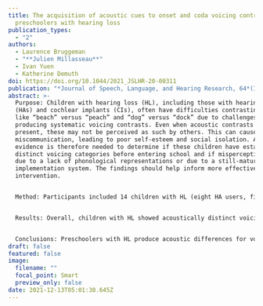 ```yaml
---
title: The acquisition of acoustic cues to onset and coda voicing contrasts by
  preschoolers with hearing loss
publication_types:
  - "2"
authors:
  - Laurence Bruggeman
  - "**Julien Millasseau**"
  - Ivan Yuen
  - Katherine Demuth
doi: https://doi.org/10.1044/2021_JSLHR-20-00311
publication: "*Journal of Speech, Language, and Hearing Research, 64*(12), 4631-4648"
abstract: >-
  Purpose: Children with hearing loss (HL), including those with hearing aids
  (HAs) and cochlear implants (CIs), often have difficulties contrasting words
  like “beach” versus “peach” and “dog” versus “dock” due to challenges
  producing systematic voicing contrasts. Even when acoustic contrasts are
  present, these may not be perceived as such by others. This can cause
  miscommunication, leading to poor self-esteem and social isolation. Acoustic
  evidence is therefore needed to determine if these children have established
  distinct voicing categories before entering school and if misperceptions are
  due to a lack of phonological representations or due to a still-maturing
  implementation system. The findings should help inform more effective early
  intervention.


  Method: Participants included 14 children with HL (eight HA users, five CI users, and one bimodal) and 20 with normal hearing, all English-speaking preschoolers. In an elicited imitation task, they produced consonant–vowel–consonant minimal pair words that contrasted voicing in word-initial (onset) or word-final (coda) position at all three places of articulation (PoAs).


  Results: Overall, children with HL showed acoustically distinct voicing categories for both onsets and codas at all three PoAs. Contrasts were less systematic for codas than for onsets, as also confirmed by adults' perceptual ratings.


  Conclusions: Preschoolers with HL produce acoustic differences for voiced versus voiceless onsets and codas, indicating distinct phonological representations for both. Nonetheless, codas were less accurately perceived by adult raters, especially when produced by CI users. This suggests a protracted development of the phonetic implementation of codas, where CI users, in particular, may benefit from targeted intervention.
draft: false
featured: false
image:
  filename: ""
  focal_point: Smart
  preview_only: false
date: 2021-12-13T05:01:38.645Z
---
```

